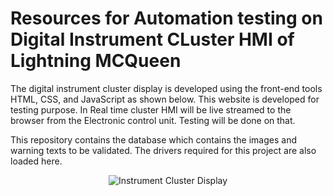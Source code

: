 # Resources for Automation testing on Digital Instrument CLuster HMI of Lightning MCQueen


The digital instrument cluster display is developed using the front-end tools HTML, CSS, and JavaScript as shown below. This website is developed for testing purpose. In Real time cluster HMI will be live streamed to the browser from the Electronic control unit. Testing will be done on that.

This repository contains the database which contains the images and warning texts to be validated. The drivers required for this project are also loaded here.

<p align="center">
  <img src="https://github.com/Dinesh-D-2000/cluster_hmi_tests/assets/109975786/ee529893-86cf-43dc-87db-5b9fc7713264" alt="Instrument Cluster Display">
</p>
